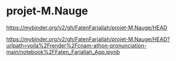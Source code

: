 # projet-M.Nauge
https://mybinder.org/v2/gh/FatenFarjallah/projet-M.Nauge/HEAD


https://mybinder.org/v2/gh/FatenFarjallah/projet-M.Nauge/HEAD?urlpath=voila%2Frender%2Fcnam-athon-pronunciation-main/notebook%2FFaten_Farjallah_App.ipynb

